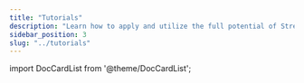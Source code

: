 ```yaml
---
title: "Tutorials"
description: "Learn how to apply and utilize the full potential of Streams API with our more advanced examples."
sidebar_position: 3
slug: "../tutorials"
---
```


import DocCardList from '@theme/DocCardList';

<DocCardList />  